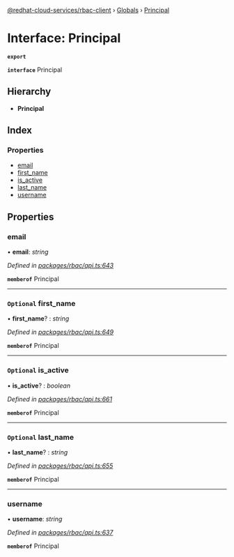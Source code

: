 [@redhat-cloud-services/rbac-client](../README.md) › [Globals](../globals.md) › [Principal](principal.md)

# Interface: Principal

**`export`** 

**`interface`** Principal

## Hierarchy

* **Principal**

## Index

### Properties

* [email](principal.md#email)
* [first_name](principal.md#optional-first_name)
* [is_active](principal.md#optional-is_active)
* [last_name](principal.md#optional-last_name)
* [username](principal.md#username)

## Properties

###  email

• **email**: *string*

*Defined in [packages/rbac/api.ts:643](https://github.com/Hyperkid123/javascript-clients/blob/master/packages/rbac/api.ts#L643)*

**`memberof`** Principal

___

### `Optional` first_name

• **first_name**? : *string*

*Defined in [packages/rbac/api.ts:649](https://github.com/Hyperkid123/javascript-clients/blob/master/packages/rbac/api.ts#L649)*

**`memberof`** Principal

___

### `Optional` is_active

• **is_active**? : *boolean*

*Defined in [packages/rbac/api.ts:661](https://github.com/Hyperkid123/javascript-clients/blob/master/packages/rbac/api.ts#L661)*

**`memberof`** Principal

___

### `Optional` last_name

• **last_name**? : *string*

*Defined in [packages/rbac/api.ts:655](https://github.com/Hyperkid123/javascript-clients/blob/master/packages/rbac/api.ts#L655)*

**`memberof`** Principal

___

###  username

• **username**: *string*

*Defined in [packages/rbac/api.ts:637](https://github.com/Hyperkid123/javascript-clients/blob/master/packages/rbac/api.ts#L637)*

**`memberof`** Principal
